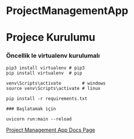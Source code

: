 # ProjectManagementApp

# Projece Kurulumu

### Öncellik le virtualenv kurulumalı
```
pip3 install virtualenv # pip3
pip install virtualenv  # pip

venv\Scripts\activate        # windows
source venv\Scripts\activate # linux

pip install -r requirements.txt

### Başlatamak için

uvicorn run:main --reload

```
[Project Management App Docs Page](http://0.0.0.0:8000/docs)
